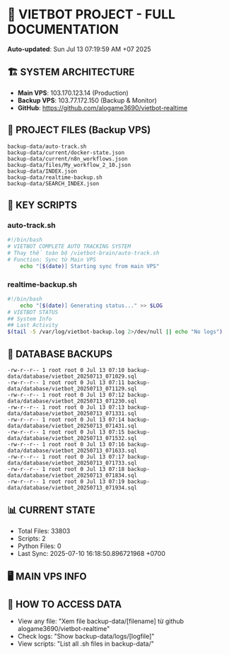 # 🤖 VIETBOT PROJECT - FULL DOCUMENTATION
**Auto-updated**: Sun Jul 13 07:19:59 AM +07 2025

## 🏗️ SYSTEM ARCHITECTURE
- **Main VPS**: 103.170.123.14 (Production)
- **Backup VPS**: 103.77.172.150 (Backup & Monitor)
- **GitHub**: https://github.com/alogame3690/vietbot-realtime

## 📁 PROJECT FILES (Backup VPS)
```
backup-data/auto-track.sh
backup-data/current/docker-state.json
backup-data/current/n8n_workflows.json
backup-data/files/My_workflow_2_10.json
backup-data/INDEX.json
backup-data/realtime-backup.sh
backup-data/SEARCH_INDEX.json
```

## 🔧 KEY SCRIPTS
### auto-track.sh
```bash
#!/bin/bash
# VIETBOT COMPLETE AUTO TRACKING SYSTEM
# Thay thế toàn bộ /vietbot-brain/auto-track.sh
# Function: Sync từ Main VPS
    echo "[$(date)] Starting sync from main VPS"
```
### realtime-backup.sh
```bash
#!/bin/bash
    echo "[$(date)] Generating status..." >> $LOG
# VIETBOT STATUS
## System Info
## Last Activity
$(tail -5 /var/log/vietbot-backup.log 2>/dev/null || echo "No logs")
```

## 💾 DATABASE BACKUPS
```
-rw-r--r-- 1 root root 0 Jul 13 07:10 backup-data/database/vietbot_20250713_071029.sql
-rw-r--r-- 1 root root 0 Jul 13 07:11 backup-data/database/vietbot_20250713_071129.sql
-rw-r--r-- 1 root root 0 Jul 13 07:12 backup-data/database/vietbot_20250713_071230.sql
-rw-r--r-- 1 root root 0 Jul 13 07:13 backup-data/database/vietbot_20250713_071331.sql
-rw-r--r-- 1 root root 0 Jul 13 07:14 backup-data/database/vietbot_20250713_071431.sql
-rw-r--r-- 1 root root 0 Jul 13 07:15 backup-data/database/vietbot_20250713_071532.sql
-rw-r--r-- 1 root root 0 Jul 13 07:16 backup-data/database/vietbot_20250713_071633.sql
-rw-r--r-- 1 root root 0 Jul 13 07:17 backup-data/database/vietbot_20250713_071733.sql
-rw-r--r-- 1 root root 0 Jul 13 07:18 backup-data/database/vietbot_20250713_071834.sql
-rw-r--r-- 1 root root 0 Jul 13 07:19 backup-data/database/vietbot_20250713_071934.sql
```

## 📊 CURRENT STATE
- Total Files: 33803
- Scripts: 2
- Python Files: 0
- Last Sync: 2025-07-10 16:18:50.896721968 +0700

## 🖥️ MAIN VPS INFO


## 🚨 HOW TO ACCESS DATA
- View any file: "Xem file backup-data/[filename] từ github alogame3690/vietbot-realtime"
- Check logs: "Show backup-data/logs/[logfile]"
- View scripts: "List all .sh files in backup-data/"
